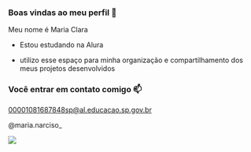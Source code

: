 ### Boas vindas ao meu perfil 💙

Meu nome é Maria Clara

- Estou estudando na Alura

- utilizo esse espaço para minha organização e compartilhamento dos meus projetos desenvolvidos 

### Você entrar em contato comigo 📫

00001081687848sp@al.educacao.sp.gov.br

@maria.narciso_

![](https://media1.tenor.com/m/rALTDqJwibkAAAAC/tom-and-jerry-flattered.gif)
